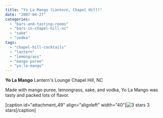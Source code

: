 ```yaml
---
title: "Yo La Mango (Lantern, Chapel Hill)"
date: "2007-04-27"
categories: 
  - "bars-and-tasting-rooms"
  - "bars-in-chapel-hill-nc"
  - "sake"
  - "vodka"
tags: 
  - "chapel-hill-cocktails"
  - "lantern"
  - "lemongrass"
  - "mango-puree"
  - "yo-la-mango"
---
```


**Yo La Mango** Lantern's Lounge Chapel Hill, NC

Made with mango puree, lemongrass, sake, and vodka, Yo La Mango was tasty and packed lots of flavor.

\[caption id="attachment\_49" align="alignleft" width="40"\]![3 stars](http://s3.amazonaws.com/thegourmez-wpmedia/2009/02/rating_avocado1.gif "rating_avocado1") 3 stars\[/caption\]
